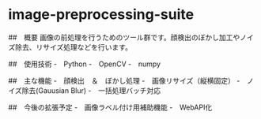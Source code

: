 # image-preprocessing-suite

##　概要
画像の前処理を行うためのツール群です。顔検出のぼかし加工やノイズ除去、リサイズ処理などを行います。

##　使用技術
-　Python
-　OpenCV
-　numpy

##　主な機能
-　顔検出　＆　ぼかし処理
-　画像リサイズ（縦横固定）
-　ノイズ除去(Gauusian Blur)
-　一括処理バッチ対応

##　今後の拡張予定
-　画像ラベル付け用補助機能
-　WebAPI化
